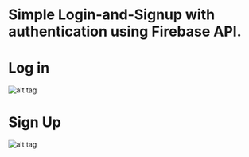 
# Simple Login-and-Signup with authentication using Firebase API.

# Log in

![alt tag](https://i.imgur.com/nHDMzFj.jpg)

# Sign Up

![alt tag](https://i.imgur.com/GldrlBT.jpg)
